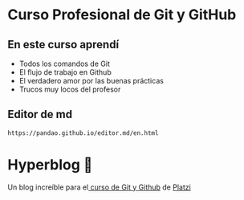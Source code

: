 # Curso Profesional de Git y GitHub

## En este curso aprendí
* Todos los comandos de Git
* El flujo de trabajo en Github
* El verdadero amor por las buenas prácticas
* Trucos muy locos del profesor


## Editor de md
    https://pandao.github.io/editor.md/en.html

# Hyperblog 💚
Un blog increíble para el[ curso de Git y Github](https://platzi.com/cursos/git-github/ " curso de Git y Github") de [Platzi](https://platzi.com/ "Platzi")





